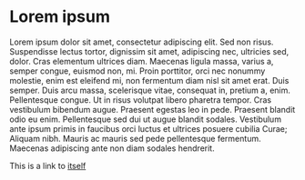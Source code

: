 # Lorem ipsum

Lorem ipsum dolor sit amet, consectetur adipiscing elit. Sed non risus. Suspendisse lectus tortor, dignissim sit amet, adipiscing nec, ultricies sed, dolor.
Cras elementum ultrices diam. Maecenas ligula massa, varius a, semper congue, euismod non, mi.
Proin porttitor, orci nec nonummy molestie, enim est eleifend mi, non fermentum diam nisl sit amet erat.
Duis semper. Duis arcu massa, scelerisque vitae, consequat in, pretium a, enim. Pellentesque congue. Ut in risus volutpat libero pharetra tempor.
Cras vestibulum bibendum augue. Praesent egestas leo in pede. Praesent blandit odio eu enim. Pellentesque sed dui ut augue blandit sodales.
Vestibulum ante ipsum primis in faucibus orci luctus et ultrices posuere cubilia Curae; Aliquam nibh.
Mauris ac mauris sed pede pellentesque fermentum. Maecenas adipiscing ante non diam sodales hendrerit.

This is a link to [itself](README.md)
